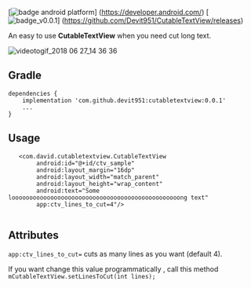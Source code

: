 [![badge android platform](https://camo.githubusercontent.com/4e7c3559fec3db6e04cd6d800d00fe6515f75260/68747470733a2f2f696d672e736869656c64732e696f2f62616467652f706c6174666f726d2d616e64726f69642d627269676874677265656e2e737667)]
(https://developer.android.com/)
[![badge_v0.0.1](https://camo.githubusercontent.com/872e8e7b7893bb2335c27be1f7cac90227dfd255/68747470733a2f2f62616467652e667572792e696f2f67682f626f656e6e656d616e6e2532466261646765732e737667)]
(https://github.com/Devit951/CutableTextView/releases)

An easy to use **CutableTextView** when you need cut long text.


![videotogif_2018 06 27_14 36 36](https://user-images.githubusercontent.com/21290800/41968497-17ca7814-7a1e-11e8-942e-30ce624829b9.gif)


## Gradle
```
dependencies {
    implementation 'com.github.devit951:cutabletextview:0.0.1'
    ...
}
```

## Usage
```
   <com.david.cutabletextview.CutableTextView
        android:id="@+id/ctv_sample"
        android:layout_margin="16dp"
        android:layout_width="match_parent"
        android:layout_height="wrap_content"
        android:text="Some loooooooooooooooooooooooooooooooooooooooooooooooong text"
        app:ctv_lines_to_cut=4"/>
        
```

## Attributes
`app:ctv_lines_to_cut=` cuts as many lines as you want (default 4).

If you want change this value programmatically , call this method `mCutableTextView.setLinesToCut(int lines);`
